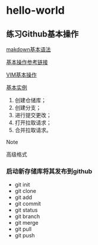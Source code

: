 # hello-world
## 练习Github基本操作

[makdown基本语法](https://docs.github.com/zh/get-started/writing-on-github/getting-started-with-writing-and-formatting-on-github/basic-writing-and-formatting-syntax)

[基本操作参考链接](https://docs.github.com/zh/get-started/start-your-journey/hello-world)

[VIM基本操作](https://www.runoob.com/linux/linux-vim.html)

[基本实例](https://docs.github.com/zh/get-started/using-git/about-git)

1. 创建仓储库；
2. 创建分支；
3. 进行提交更改；
4. 打开拉取请求；
5. 合并拉取请求。

> [!NOTE]
> 高级格式

### 启动新存储库将其发布到github

- git init
- git clone
- git add
- git commit
- git status
- git branch
- git merge
- git pull
- git push

